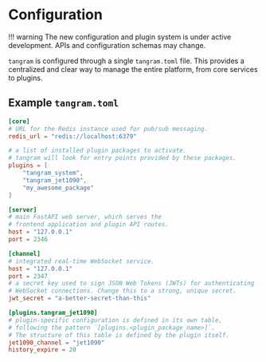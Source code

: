 # Configuration

!!! warning
    The new configuration and plugin system is under active development. APIs and configuration schemas may change.

`tangram` is configured through a single `tangram.toml` file. This provides a centralized and clear way to manage the entire platform, from core services to plugins.

## Example `tangram.toml`

```toml
[core]
# URL for the Redis instance used for pub/sub messaging.
redis_url = "redis://localhost:6379"

# a list of installed plugin packages to activate.
# tangram will look for entry points provided by these packages.
plugins = [
    "tangram_system",
    "tangram_jet1090",
    "my_awesome_package"
]

[server]
# main FastAPI web server, which serves the
# frontend application and plugin API routes.
host = "127.0.0.1"
port = 2346

[channel]
# integrated real-time WebSocket service.
host = "127.0.0.1"
port = 2347
# a secret key used to sign JSON Web Tokens (JWTs) for authenticating
# WebSocket connections. Change this to a strong, unique secret.
jwt_secret = "a-better-secret-than-this"

[plugins.tangram_jet1090]
# plugin-specific configuration is defined in its own table,
# following the pattern `[plugins.<plugin_package_name>]`.
# The structure of this table is defined by the plugin itself.
jet1090_channel = "jet1090"
history_expire = 20
```

<!-- Most of the configuration for the tangram platform will be done through **environment variables** and **configuration files**.

These include:

- the `.env` file for environment variables;
- the `web_legacy/vite.config.js` file for the web application build configuration;
- the `config_jet1090.toml` file for the [**`jet1090` configuration**](https://mode-s.org/jet1090/config/) relative to data sources.

## Environment variables

The `.env` file contains environment variables that configure the behaviour of the tangram platform. The file will be parsed by all the tools of the tangram suite.

You can create this file from the template provided in the repository (`.env.example`)

- `LOG_DIR` is the directory where logs will be stored. It defaults to `/tmp/tangram`, but you can change it to any directory you prefer.
- The installation scripts should be aware of the `HTTP_PROXY` and `HTTPS_PROXY` environment variables, which are used to configure the proxy settings for the tools that require internet access.

- `JET1090_CONFIG` is the path to the `jet1090` configuration file. It defaults to `config_jet1090.toml`, but you can change it to any file you prefer.
- `JET1090_URL` is the URL where the `jet1090` service will be available. It defaults to `http://jet1090:8080`, but you can change it to any URL you prefer.
- `REDIS_URL` is the URL where the Redis service will be available. It defaults to `redis://redis:6379`, but you can change it to any URL you prefer.

!!! warning

    - `localhost` refers to the current machine. When running containers, this will refer to the container itself;
    - `redis` and `jet1090` are the names of containers and should be automatically translated into the proper IP addresses;
    - if you want to **access the host machine from within a container**, you can use `host.containers.internal` to refer to the host machine's IP address.

The following services are run by default inside the tangram container:

- `TANGRAM_SERVICE` is the URL where the tangram service will be available. It defaults to `http://127.0.0.1:2346` (inside the container), but you can change it to any URL you prefer.
- `CHANNEL_SERVICE` is the URL where the channel service will be available. It defaults to `http://127.0.0.1:2347` (inside the container), but you can change it to any URL you prefer.

## Web interface configuration

All the environment variables starting with `VITE_` are used to configure the web application build process. These variables are used by Vite, the build tool used for the web application.

They **must be prefixed with `VITE_`** to be accessible in the web application code.

- `VITE_TANGRAM_MAP_URL` is the URL of the map tile server.
  It defaults to `https://{s}.basemaps.cartocdn.com/light_all/{z}/{x}/{y}.png`, but you can change it to any tile server URL you prefer.
- `VITE_LEAFLET_CENTER_LAT` is the latitude of the center of the Leaflet map. It defaults to `48`, but you can change it to any latitude you prefer.
- `VITE_LEAFLET_CENTER_LON` is the longitude of the center of the Leaflet map. It defaults to `7`, but you can change it to any latitude you prefer.
- `VITE_LEAFLET_ZOOM` is the default zoom level for the Leaflet map. It defaults to `6`, but you can change it to any zoom level you prefer.

## Plugin configuration

The paths for Vue files corresponding to plugins are also set in the `.env` file: they must follow the pattern `TANGRAM_WEB_<component>_PATH`, e.g. `TANGRAM_WEB_AWESOMEPLUGIN_PATH`. These paths can be customized as needed and edited in real time without rebuilding the web application. The web application will automatically pick up changes to these paths.

The plugin components are expected to be in the `web_legacy/src/components/` directory (defined as `fallbackDir`), but you can override this path to point to any other directory containing Vue components.

The plugins must be declared in the `vite.config.js` file, which is used to build the web application. You must also list `availablePlugins` that will be used to build the web application. The plugin component names must be the same as the names of the Vue files, without the `.vue` extension. Capitalization should be consistent with the file name.

```javascript
plugins: [
    // (abridged)
    dynamicComponentsPlugin({
      envPath: "../.env",
      fallbackDir: "/src/components/",
      availablePlugins: ["awesomePlugin", "<component>"],
    }),
  ],
```

## Proxy new web services

Vite can also be configured to proxy requests to new web services. This is useful for integrating additional services into the tangram platform without modifying the existing codebase.
To add a new service, you can modify the `vite.config.js` file to include a new proxy configuration. For example, to proxy requests to a service running on `http://localhost:3000`, you can add the following configuration:

```javascript
proxy: {
  '/newservice': {
    target: 'http://localhost:3000',
    changeOrigin: true,
    secure: false,
    rewrite: (path) => path.replace(/^\/new-service/, ''),
  },
},
``` -->

